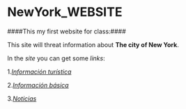 # NewYork_WEBSITE
####This my first website for class:####

This site will threat information about **The city of New York**.

In the *site* you can get some *links*:

1.*[Información turística](http://www.nycgo.com/)*

2.*[Información básica](https://es.wikipedia.org/wiki/Nueva_York)*

3.*[Noticias](http://www.nydailynews.com)*









